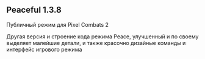   ## Peaceful 1.3.8
  Публичный режим для Pixel Combats 2
  
  Другая версия и строение кода режима Peace, улучшенный и по своему выделяет малейшие детали, и также красочно дизайные команды и интерфейс игрового режима

